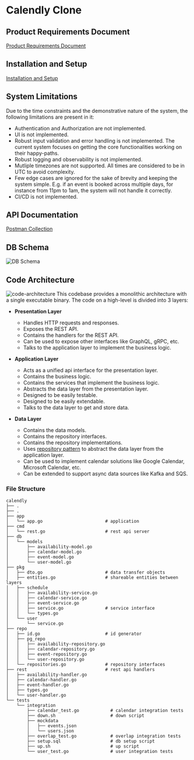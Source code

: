 # Calendly Clone
## Product Requirements Document

[Product Requirements Document](./PRD.md)

## Installation and Setup

[Installation and Setup](./Setup.md)

## System Limitations
Due to the time constraints and the demonstrative nature of the system, the following limitations are present in it:
- Authentication and Authorization are not implemented.
- UI is not implemented.
- Robust input validation and error handling is not implemented. The current system focuses on getting the core functionalities working on their happy-paths.
- Robust logging and observability is not implemented.
- Mutliple timezones are not supported. All times are considered to be in UTC to avoid complexity.
- Few edge cases are ignored for the sake of brevity and keeping the system simple. E.g. if an event is booked across multiple days, for instance from 11pm to 1am, the system will not handle it correctly.
- CI/CD is not implemented.

## API Documentation
[Postman Collection](./Calendly.postman_collection.json)

## DB Schema
![DB Schema](https://github.com/user-attachments/assets/e8aaafe8-3110-4939-af95-37b301d4934f)

## Code Architecture
![code-architecture](https://github.com/user-attachments/assets/03c0b284-44e7-4a6c-9bd8-06b0adb55414)
This codebase provides a monolithic architecture with a single executable binary. The code on a high-level is divided into 3 layers:

- **Presentation Layer**
  - Handles HTTP requests and responses.
  - Exposes the REST API.
  - Contains the handlers for the REST API.
  - Can be used to expose other interfaces like GraphQL, gRPC, etc.
  - Talks to the application layer to implement the business logic.

- **Application Layer**
  - Acts as a unified api interface for the presentation layer.
  - Contains the business logic.
  - Contains the services that implement the business logic.
  - Abstracts the data layer from the presentation layer.
  - Designed to be easily testable.
  - Designed to be easily extendable.
  - Talks to the data layer to get and store data.

- **Data Layer**
  - Contains the data models.
  - Contains the repository interfaces.
  - Contains the repository implementations.
  - Uses [repository pattern](https://www.umlboard.com/design-patterns/repository.html) to abstract the data layer from the application layer.
  - Can be used to implement calendar solutions like Google Calendar, Microsoft Calendar, etc.
  - Can be extended to support async data sources like Kafka and SQS.

### File Structure
```
calendly
├── .
├── .
├── app
│   └── app.go                        # application
├── cmd
│   └── rest.go                       # rest api server
├── db
│   └── models
│       ├── availability-model.go
│       ├── calendar-model.go
│       ├── event-model.go
│       └── user-model.go
├── pkg
│   ├── dto.go                        # data transfer objects
│   ├── entities.go                   # shareable entities between layers
│   ├── schedule
│   │   ├── availability-service.go
│   │   ├── calendar-service.go
│   │   ├── event-service.go
│   │   ├── service.go                # service interface
│   │   └── types.go
│   └── user
│       └── service.go
├── repo
│   ├── id.go                         # id generator
│   ├── pg_repo
│   │   ├── availability-repository.go
│   │   ├── calendar-repository.go
│   │   ├── event-repository.go
│   │   └── user-repository.go
│   └── repositories.go               # repository interfaces
├── rest                              # rest api handlers
│   ├── availability-handler.go
│   ├── calendar-handler.go
│   ├── event-handler.go
│   ├── types.go
│   └── user-handler.go
└── tests
    └── integration
        ├── calendar_test.go            # calendar integration tests
        ├── down.sh                     # down script
        ├── mockdata
        │   ├── events.json
        │   └── users.json
        ├── overlap_test.go             # overlap integration tests
        ├── setup.sql                   # db setup script
        ├── up.sh                       # up script
        └── user_test.go                # user integration tests
```
